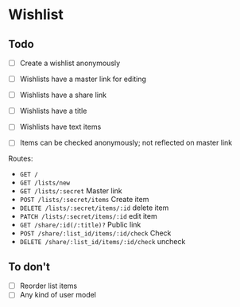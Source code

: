 # Wishlist

## Todo

- [ ] Create a wishlist anonymously
- [ ] Wishlists have a master link for editing
- [ ] Wishlists have a share link
- [ ] Wishlists have a title
- [ ] Wishlists have text items
- [ ] Items can be checked anonymously; not reflected on master link


Routes:

- `GET /`
- `GET /lists/new`
- `GET /lists/:secret` Master link
- `POST /lists/:secret/items` Create item
- `DELETE /lists/:secret/items/:id` delete item
- `PATCH /lists/:secret/items/:id` edit item
- `GET /share/:id(/:title)?` Public link
- `POST /share/:list_id/items/:id/check` Check
- `DELETE /share/:list_id/items/:id/check` uncheck
## To don't

- [ ] Reorder list items
- [ ] Any kind of user model
